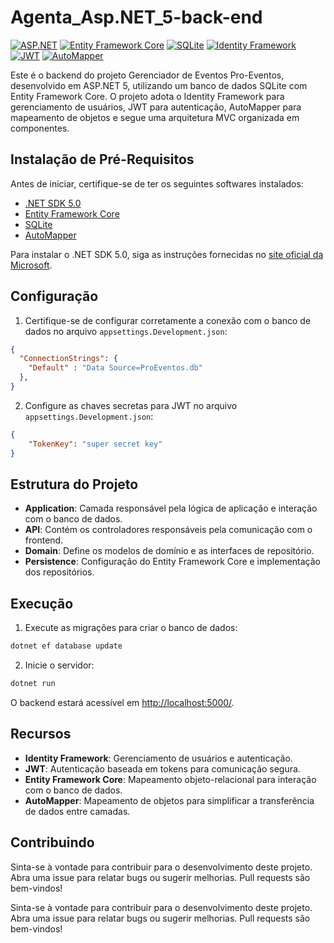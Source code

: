 # Agenta_Asp.NET_5-back-end
[![ASP.NET](https://img.shields.io/badge/ASP.NET-5.0-blue)](https://dotnet.microsoft.com/)
[![Entity Framework Core](https://img.shields.io/badge/Entity%20Framework%20Core-5.0.0-green)](https://docs.microsoft.com/en-us/ef/core/)
[![SQLite](https://img.shields.io/badge/SQLite-5.0.0-blue)](https://www.sqlite.org/index.html)
[![Identity Framework](https://img.shields.io/badge/Identity%20Framework-5.0.0-orange)](https://docs.microsoft.com/en-us/aspnet/core/security/authentication/identity)
[![JWT](https://img.shields.io/badge/JWT-5.0.0-yellow)](https://jwt.io/)
[![AutoMapper](https://img.shields.io/badge/AutoMapper-8.0.0-blueviolet)](https://docs.automapper.org/en/stable/)

Este é o backend do projeto Gerenciador de Eventos Pro-Eventos, desenvolvido em ASP.NET 5, utilizando um banco de dados SQLite com Entity Framework Core. O projeto adota o Identity Framework para gerenciamento de usuários, JWT para autenticação, AutoMapper para mapeamento de objetos e segue uma arquitetura MVC organizada em componentes.

## Instalação de Pré-Requisitos

Antes de iniciar, certifique-se de ter os seguintes softwares instalados:

- [.NET SDK 5.0](https://dotnet.microsoft.com/download/dotnet/5.0)
- [Entity Framework Core](https://docs.microsoft.com/en-us/ef/core/)
- [SQLite](https://www.sqlite.org/download.html)
- [AutoMapper](https://docs.automapper.org/en/stable/)

Para instalar o .NET SDK 5.0, siga as instruções fornecidas no [site oficial da Microsoft](https://dotnet.microsoft.com/download/dotnet/5.0).

## Configuração

1. Certifique-se de configurar corretamente a conexão com o banco de dados no arquivo `appsettings.Development.json`:

```json
{
  "ConnectionStrings": {
    "Default" : "Data Source=ProEventos.db"
  },
}
```
2. Configure as chaves secretas para JWT no arquivo `appsettings.Development.json`:

```json
{
    "TokenKey": "super secret key"
}
```


## Estrutura do Projeto

- **Application**: Camada responsável pela lógica de aplicação e interação com o banco de dados.
- **API**: Contém os controladores responsáveis pela comunicação com o frontend.
- **Domain**: Define os modelos de domínio e as interfaces de repositório.
- **Persistence**: Configuração do Entity Framework Core e implementação dos repositórios.

## Execução

1. Execute as migrações para criar o banco de dados:

```bash
dotnet ef database update
```

2. Inicie o servidor:

```bash
dotnet run
```

O backend estará acessível em [http://localhost:5000/](http://localhost:5000/).

## Recursos

- **Identity Framework**: Gerenciamento de usuários e autenticação.
- **JWT**: Autenticação baseada em tokens para comunicação segura.
- **Entity Framework Core**: Mapeamento objeto-relacional para interação com o banco de dados.
- **AutoMapper**: Mapeamento de objetos para simplificar a transferência de dados entre camadas.

## Contribuindo

Sinta-se à vontade para contribuir para o desenvolvimento deste projeto. Abra uma issue para relatar bugs ou sugerir melhorias. Pull requests são bem-vindos!

Sinta-se à vontade para contribuir para o desenvolvimento deste projeto. Abra uma issue para relatar bugs ou sugerir melhorias. Pull requests são bem-vindos!

